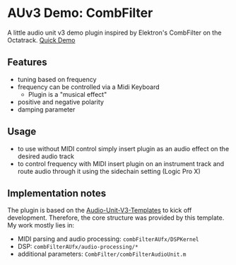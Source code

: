 # AUv3 Demo: CombFilter

A little audio unit v3 demo plugin inspired by Elektron's CombFilter on the Octatrack.
[Quick Demo](https://vimeo.com/1111796939)

## Features
+ tuning based on frequency
+ frequency can be controlled via a Midi Keyboard
    + Plugin is a "musical effect" 
+ positive and negative polarity
+ damping parameter

## Usage
+ to use without MIDI control simply insert plugin as an audio effect on the desired audio track
+ to control frequency with MIDI insert plugin on an instrument track and route audio through it using the sidechain setting (Logic Pro X)

## Implementation notes
The plugin is based on the [Audio-Unit-V3-Templates](https://github.com/mhamilt/Audio-Unit-V3-Templates) to kick off development. Therefore, the core structure was provided by this template. 
My work mostly lies in:
+ MIDI parsing and audio processing: `combFilterAUfx/DSPKernel`
+ DSP: `combFilterAUfx/audio-processing/*`
+ additional parameters: `CombFilter/combFilterAudioUnit.m`
